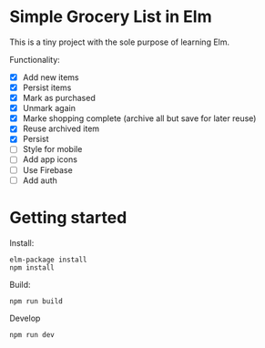 # Simple Grocery List in Elm

This is a tiny project with the sole purpose of learning Elm.

Functionality:

- [X] Add new items
- [X] Persist items
- [X] Mark as purchased 
- [X] Unmark again
- [X] Marke shopping complete (archive all but save for later reuse)
- [X] Reuse archived item
- [X] Persist 
- [ ] Style for mobile
- [ ] Add app icons
- [ ] Use Firebase
- [ ] Add auth

# Getting started

Install:

    elm-package install
    npm install

Build:

    npm run build

Develop

    npm run dev


